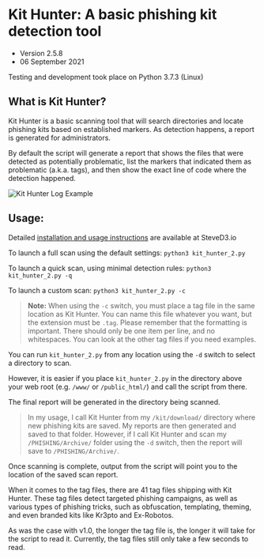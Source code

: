 # Kit Hunter: A basic phishing kit detection tool

* Version 2.5.8
* 06 September 2021

Testing and development took place on Python 3.7.3 (Linux)

## What is Kit Hunter?
Kit Hunter is a basic scanning tool that will search directories and locate phishing kits based on established markers. As detection happens, a report is generated for administrators.

By default the script will generate a report that shows the files that were detected as potentially problematic, list the markers that indicated them as problematic (a.k.a. tags), and then show the exact line of code where the detection happened.

![Kit Hunter Log Example](https://raw.githubusercontent.com/SteveD3/kit_hunter/master/kit_hunter_example.jpg "Example of Kit Hunter log showing kit detection")

## Usage:

Detailed [installation and usage instructions](https://steved3.io/data/Kit-Hunter-2.0-Getting-Started/2021/09/07/) are available at SteveD3.io

To launch a full scan using the default settings:
`python3 kit_hunter_2.py`

To launch a quick scan, using minimal detection rules:
`python3 kit_hunter_2.py -q`

To launch a custom scan:
`python3 kit_hunter_2.py -c`

>**Note:** When using the `-c` switch, you must place a tag file in the same location as Kit Hunter. You can name this file whatever you want, but the extension must be `.tag`. Please remember that the formatting is important. There should only be one item per line, and no whitespaces. You can look at the other tag files if you need examples.

You can run `kit_hunter_2.py` from any location using the `-d` switch to select a directory to scan.

However, it is easier if you place `kit_hunter_2.py` in the directory above your web root (e.g. `/www/` or `/public_html/`) and call the script from there.

The final report will be generated in the directory being scanned.

>In my usage, I call Kit Hunter from my `/kit/download/` directory where new phishing kits are saved. My reports are then generated and saved to that folder. However, if I call Kit Hunter and scan my `/PHISHING/Archive/` folder using the `-d` switch, then the report will save to `/PHISHING/Archive/`.

Once scanning is complete, output from the script will point you to the location of the saved scan report.

When it comes to the tag files, there are 41 tag files shipping with Kit Hunter. These tag files detect targeted phishing campaigns, as well as various types of phishing tricks, such as obfuscation, templating, theming, and even branded kits like Kr3pto and Ex-Robotos.

As was the case with v1.0, the longer the tag file is, the longer it will take for the script to read it. Currently, the tag files still only take a few seconds to read.
